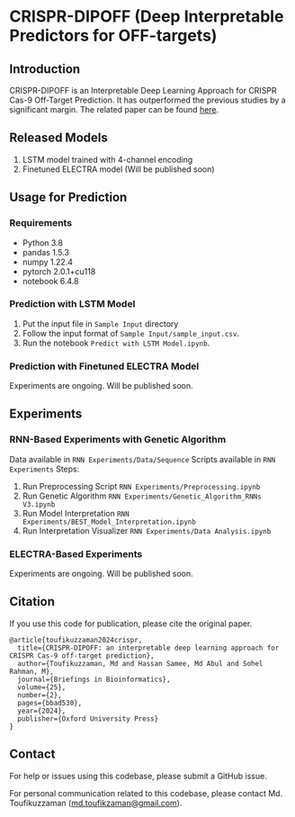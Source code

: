 # CRISPR-DIPOFF (Deep Interpretable Predictors for OFF-targets)
## Introduction
CRISPR-DIPOFF is an Interpretable Deep Learning Approach for CRISPR Cas-9 Off-Target Prediction. It has outperformed the previous studies by a significant margin.
The related paper can be found [here](https://academic.oup.com/bib/article-pdf/25/2/bbad530/56625790/bbad530.pdf).
## Released Models
1. LSTM model trained with 4-channel encoding
2. Finetuned ELECTRA model (Will be published soon)
## Usage for Prediction
### Requirements 
* Python 3.8
* pandas 1.5.3
* numpy 1.22.4
* pytorch 2.0.1+cu118
* notebook 6.4.8
### Prediction with LSTM Model
1. Put the input file in `Sample Input` directory 
2. Follow the input format of `Sample Input/sample_input.csv`.
3. Run the notebook `Predict with LSTM Model.ipynb`. 
### Prediction with Finetuned ELECTRA Model
Experiments are ongoing. Will be published soon.

## Experiments
### RNN-Based Experiments with Genetic Algorithm
Data available in `RNN Experiments/Data/Sequence`
Scripts available in `RNN Experiments`
Steps:
1. Run Preprocessing Script `RNN Experiments/Preprocessing.ipynb`
2. Run Genetic Algorithm `RNN Experiments/Genetic_Algorithm_RNNs V3.ipynb`
3. Run Model Interpretation `RNN Experiments/BEST_Model_Interpretation.ipynb`
4. Run Interpretation Visualizer `RNN Experiments/Data Analysis.ipynb`

### ELECTRA-Based Experiments
Experiments are ongoing. Will be published soon.

## Citation
If you use this code for publication, please cite the original paper.
```
@article{toufikuzzaman2024crispr,
  title={CRISPR-DIPOFF: an interpretable deep learning approach for CRISPR Cas-9 off-target prediction},
  author={Toufikuzzaman, Md and Hassan Samee, Md Abul and Sohel Rahman, M},
  journal={Briefings in Bioinformatics},
  volume={25},
  number={2},
  pages={bbad530},
  year={2024},
  publisher={Oxford University Press}
}
```

## Contact
For help or issues using this codebase, please submit a GitHub issue.

For personal communication related to this codebase, please contact Md. Toufikuzzaman (md.toufikzaman@gmail.com).
